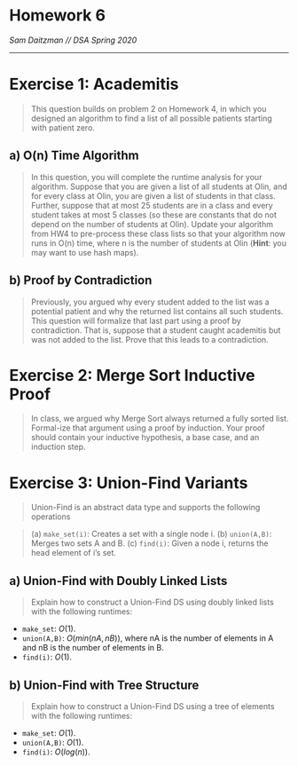 # Homework 6
*Sam Daitzman // DSA Spring 2020*

---------------------------------

# Exercise 1: Academitis
> This question builds on problem 2 on Homework 4, in which you designed an algorithm to find a list of all possible patients starting with patient zero.

## a) O(n) Time Algorithm
> In this question, you will complete the runtime analysis for your algorithm. Suppose that you are given a list of all students at Olin, and for every class at Olin, you are given a list of students in that class. Further, suppose that at most 25 students are in a class and every student takes at most 5 classes (so these are constants that do not depend on the number of students at Olin). Update your algorithm from HW4 to pre-process these class lists so that your algorithm now runs in O(n) time, where n is the number of students at Olin (**Hint**: you may want to use hash maps).

## b) Proof by Contradiction
> Previously, you argued why every student added to the list was a potential patient and why the returned list contains all such students. This question will formalize that last part using a proof by contradiction. That is, suppose that a student caught academitis but was not added to the list. Prove that this leads to a contradiction.

# Exercise 2: Merge Sort Inductive Proof
> In class, we argued why Merge Sort always returned a fully sorted list. Formal-ize that argument using a proof by induction. Your proof should contain your inductive hypothesis, a base case, and an induction step.

# Exercise 3: Union-Find Variants
> Union-Find is an abstract data type and supports the following operations

> (a) `make_set(i)`: Creates a set with a single node i.
> (b) `union(A,B)`: Merges two sets A and B.
> (c) `find(i)`: Given a node i, returns the head element of i’s set.

## a) Union-Find with Doubly Linked Lists
> Explain how to construct a Union-Find DS using doubly linked lists with the following runtimes:

- `make_set`: $O(1)$.
- `union(A,B)`: $O(min(nA,nB))$, where nA is the number of elements in A and nB is the number of elements in B.
- `find(i)`: $O(1)$.

## b) Union-Find with Tree Structure
> Explain how to construct a Union-Find DS using a tree of elements with the following runtimes:

- `make_set`: $O(1).$
- `union(A,B)`: $O(1).$
- `find(i)`: $O(log(n)).$